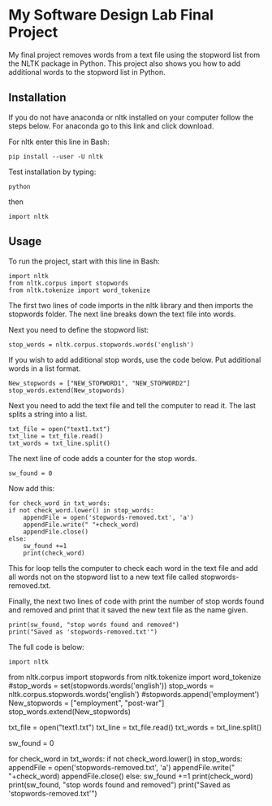 # My Software Design Lab Final Project
My final project removes words from a text file using the stopword list from the NLTK package in Python. This project also shows you how to add additional words to the stopword list in Python. 

## Installation
If you do not have anaconda or nltk installed on your computer follow the steps below.
For anaconda go to this link and click download. 

For nltk enter this line in Bash:

    pip install --user -U nltk

Test installation by typing:
    
    python

then
    
    import nltk

## Usage
To run the project, start with this line in Bash:

    import nltk 
    from nltk.corpus import stopwords
    from nltk.tokenize import word_tokenize

The first two lines of code imports in the nltk library and then imports the stopwords folder. The next line breaks down the text file into words.

Next you need to define the stopword list:

    stop_words = nltk.corpus.stopwords.words('english')

If you wish to add additional stop words, use the code below. Put additional words in a list format.

    New_stopwords = ["NEW_STOPWORD1", "NEW_STOPWORD2"]
    stop_words.extend(New_stopwords)

Next you need to add the text file and tell the computer to read it. The last splits a string into a list.

    txt_file = open("text1.txt")
    txt_line = txt_file.read()
    txt_words = txt_line.split()
    
The next line of code adds a counter for the stop words.

    sw_found = 0 

Now add this:

    for check_word in txt_words:
    if not check_word.lower() in stop_words:
        appendFile = open('stopwords-removed.txt', 'a')
        appendFile.write(" "+check_word)
        appendFile.close()
    else:
        sw_found +=1
        print(check_word)

This for loop tells the computer to check each word in the text file and add all words not on the stopword list to a new text file called stopwords-removed.txt. 

Finally, the next two lines of code with print the number of stop words found and removed and print that it saved the new text file as the name given.

    print(sw_found, "stop words found and removed")
    print("Saved as 'stopwords-removed.txt'")


The full code is below:

    import nltk 
from nltk.corpus import stopwords
from nltk.tokenize import word_tokenize
 #stop_words = set(stopwords.words('english'))
stop_words = nltk.corpus.stopwords.words('english')
#stopwords.append('employment')
New_stopwords = ["employment", "post-war"]
stop_words.extend(New_stopwords)

txt_file = open("text1.txt")
txt_line = txt_file.read()
txt_words = txt_line.split()

sw_found = 0 

for check_word in txt_words:
    if not check_word.lower() in stop_words:
        appendFile = open('stopwords-removed.txt', 'a')
        appendFile.write(" "+check_word)
        appendFile.close()
    else:
        sw_found +=1
        print(check_word)
print(sw_found, "stop words found and removed")
print("Saved as 'stopwords-removed.txt'")